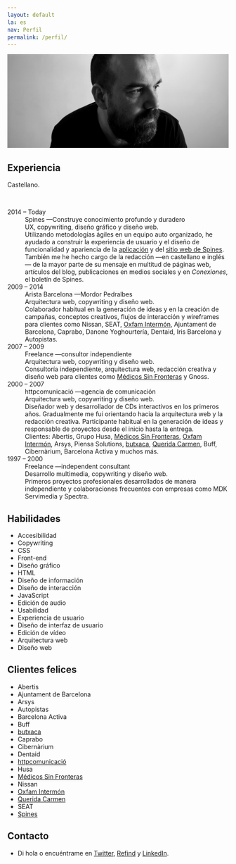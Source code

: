 ```yaml
---
layout: default
la: es
nav: Perfil
permalink: /perfil/
---
```


<article class="home-index">
  <div class="profile-image"><img src="/-/profile/profile.jpg"/></div>
  <div class="grid gutter">
    <div class="grid-33 h-i">
      <h1>Experiencia</h1>
    </div>
    <div class="grid-66 h-i">
      <section class="work-index">
        <p>Castellano.</p>
        <br>
        <dl class="profile-experience">
          <div class="grid gutter">
            <div class="grid-33 h-i">
              <dt>2014 – Today</dt>
            </div>
            <div class="grid-66 h-i">
              <dd>Spines —Construye conocimiento profundo y duradero</dd>
              <dd class="subtitle">UX, copywriting, diseño gráfico y diseño web.</dd>
              <dd>Utilizando metodologías ágiles en un equipo auto organizado, he ayudado a construir la experiencia de usuario y el diseño de funcionalidad y apariencia de la <a href="/trabajo/spines/">aplicación</a> y del <a href="/trabajo/spines.me/">sitio web de Spines</a>. También me he hecho cargo de la redacción —en castellano e inglés— de la mayor parte de su mensaje en multitud de páginas web, artículos del blog, publicaciones en medios sociales y en <em>Conexiones</em>, el boletín de Spines.</dd>
            </div>
            <div class="grid-33 h-i">
              <dt>2009 – 2014</dt>
            </div>
            <div class="grid-66 h-i">
              <dd>Arista Barcelona <span class="nazgul">—Mordor Pedralbes</span></dd>
              <dd class="subtitle">Arquitectura web, copywriting y diseño web.</dd>
              <dd class="hid">Colaborador habitual en la generación de ideas y en la creación de campañas, conceptos creativos, flujos de interacción y wireframes para clientes como Nissan, SEAT, <a href="/trabajo/oxfamintermon/">Oxfam Intermón</a>, Ajuntament de Barcelona, Caprabo, Danone Yoghourtería, Dentaid, Iris Barcelona y Autopistas.</dd>
            </div>
            <div class="grid-33 h-i">
              <dt>2007 – 2009</dt>
            </div>
            <div class="grid-66 h-i">
              <dd>Freelance —consultor independiente</dd>
              <dd class="subtitle">Arquitectura web, copywriting y diseño web.</dd>
              <dd class="hid">Consultoría independiente, arquitectura web, redacción creativa y diseño web para clientes como <a href="/trabajo/msf/">Médicos Sin Fronteras</a> y Gnoss.</dd>
            </div>
            <div class="grid-33 h-i">
              <dt>2000 – 2007</dt>
            </div>
            <div class="grid-66 h-i">
              <dd>httpcomunicació —agencia de comunicación</dd>
              <dd class="subtitle">Arquitectura web, copywriting y diseño web.</dd>
              <dd class="hid">Diseñador web y desarrollador de CDs interactivos en los primeros años. Gradualmente me fui orientando hacia la arquitectura web y la redacción creativa. Participante habitual en la generación de ideas y responsable de proyectos desde el inicio hasta la entrega.</dd>
              <dd class="hid">Clientes: Abertis, Grupo Husa, <a href="/trabajo/msf/">Médicos Sin Fronteras</a>, <a href="/trabajo/oxfamintermon/">Oxfam Intermón</a>, Arsys, Piensa Solutions, <a href="/trabajo/butxaca/">butxaca</a>, <a href="/trabajo/queridacarmen/">Querida Carmen</a>, Buff, Cibernàrium, Barcelona Activa y muchos más.</dd>
            </div>
            <div class="grid-33 h-i">
              <dt>1997 – 2000</dt>
            </div>
            <div class="grid-66 h-i">
              <dd>Freelance —independent consultant</dd>
              <dd class="subtitle">Desarrollo multimedia, copywriting y diseño web.</dd>
              <dd class="hid">Primeros proyectos profesionales desarrollados de manera independiente y colaboraciones frecuentes con empresas como MDK Servimedia y Spectra.</dd>
            </div>
          </div>
        </dl>
      </section>
    </div>
    <div class="grid-33">
      <h1>Habilidades</h1>
    </div>
    <div class="grid-66">
      <section class="profile-index">
        <ul class="skill-pills">
          <li>Accesibilidad</li>
          <li>Copywriting</li>
          <li>CSS</li>
          <li>Front-end</li>
          <li>Diseño gráfico</li>
          <li>HTML</li>
          <li>Diseño de información</li>
          <li>Diseño de interacción</li>
          <li>JavaScript</li>
          <li>Edición de audio</li>
          <li>Usabilidad</li>
          <li>Experiencia de usuario</li>
          <li>Diseño de interfaz de usuario</li>
          <li>Edición de vídeo</li>
          <li>Arquitectura web</li>
          <li>Diseño web</li>
        </ul>
      </section>
    </div>
    <div class="grid-33">
      <h1>Clientes felices</h1>
    </div>
    <div class="grid-66">
      <section>
        <ul class="happy-clients">
          <li>Abertis</li>
          <li>Ajuntament de Barcelona</li>
          <li>Arsys</li>
          <li>Autopistas</li>
          <li>Barcelona Activa</li>
          <li>Buff</li>
          <li><a href="/trabajo/butxaca/">butxaca</a></li>
          <li>Caprabo</li>
          <li>Cibernàrium</li>
          <li>Dentaid</li>
          <li><a href="/trabajo/httpcomunicacio/">httpcomunicació</a></li>
          <li>Husa</li>
          <li><a href="/trabajo/msf/">Médicos Sin Fronteras</a></li>
          <li>Nissan</li>
          <li><a href="/trabajo/oxfamintermon/">Oxfam Intermón</a></li>
          <li><a href="/trabajo/queridacarmen/">Querida Carmen</a></li>
          <li>SEAT</li>
          <li><a href="/trabajo/spines.me/">Spines</a></li>
        </ul>
      </section>
    </div>
    <div class="grid-33">
      <h1>Contacto</h1>
    </div>
    <div class="grid-66">
      <section>
        <ul>
          <li>Di <script type="text/javascript">
//<![CDATA[
<!--
var x="function f(x){var i,o=\"\",ol=x.length,l=ol;while(x.charCodeAt(l/13)!" +
"=105){try{x+=x;l+=l;}catch(e){}}for(i=l-1;i>=0;i--){o+=x.charAt(i);}return " +
"o.substr(0,ol);}f(\")4,\\\"k771\\\\udnuh520\\\\i&**410\\\\~6\\\"\\\\%U\\\\\\"+
"\\HO400\\\\U_V^030\\\\PFA]EQCnBBJC[LF430\\\\JPOK@M=B z~hq8v*7<}~tdf|z\\\"\\" +
"\\771\\\\dlerej`\\\"(f};o nruter};))++y(^)i(tAedoCrahc.x(edoCrahCmorf.gnirt" +
"S=+o;721=%y;2=*y))y+4(>i(fi{)++i;l<i;0=i(rof;htgnel.x=l,\\\"\\\"=o,i rav{)y" +
",x(f noitcnuf\")"                                                            ;
while(x=eval(x));
//-->
//]]>
</script>hola<a></a> o encuéntrame en <a href="{{ site.alt.twitter }}">Twitter</a>, <a href="{{ site.alt.refind }}">Refind</a> y <a href="{{ site.alt.linkedin }}">LinkedIn</a>.</li>
</ul>
</section>
</div>
</div>
</article>
